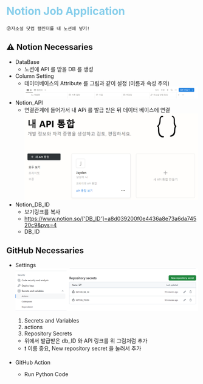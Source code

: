 # <span style="color:skyBlue"> Notion Job Application </span>
```
😜자소설 닷컴 캘린더를 내 노션에 넣기!
```

## ⚠ Notion Necessaries

+ DataBase
    - 노션에 API 를 받을 DB 를 생성
+ Column Setting
    - 데이터베이스의 Attribute 를 그림과 같이 설정 (이름과 속성 주의)
    ![notiondb](./docs/notion%20column.PNG)
+ Notion_API
    - 연결관계에 들어가서 내 APi 를 발급 받은 뒤 데이터 베이스에 연결
    ![notionAPI](./docs/notion%20api.PNG)
+ Notion_DB_ID
    - 보기링크를 복사   
    - https://www.notion.so/['DB_ID']=a8d039200f0e4436a8e73a6da74520c9&pvs=4
    - DB_ID



## GitHub Necessaries
+ Settings    
    ![Githubsettings](./docs/github%20settings.PNG)
    1. Secrets and Variables  
    2. actions  
    3. Repository Secrets  
    - 위에서 발급받은 db_ID 와 API 링크를 위 그림처럼 추가
    - ❗ 이름 중요, New repository secret 을 눌러서 추가

+ GitHub Action
    - Run Python Code








